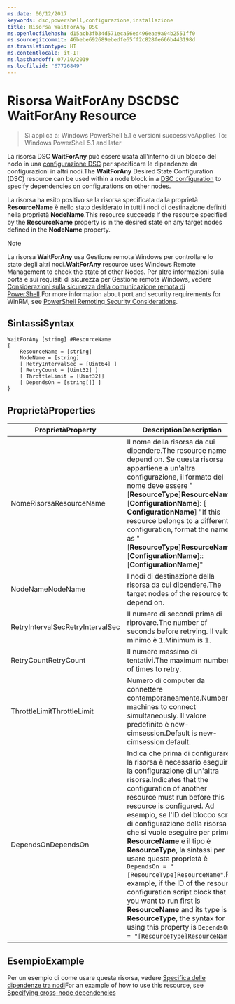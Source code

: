 ```yaml
---
ms.date: 06/12/2017
keywords: dsc,powershell,configurazione,installazione
title: Risorsa WaitForAny DSC
ms.openlocfilehash: d15acb3fb34d571eca56ed496eaa9a04b2551ff0
ms.sourcegitcommit: 46bebe692689ebedfe65ff2c828fe666b443198d
ms.translationtype: HT
ms.contentlocale: it-IT
ms.lasthandoff: 07/10/2019
ms.locfileid: "67726849"
---
```

# <a name="dsc-waitforany-resource"></a><span data-ttu-id="c8cd2-103">Risorsa WaitForAny DSC</span><span class="sxs-lookup"><span data-stu-id="c8cd2-103">DSC WaitForAny Resource</span></span>

> <span data-ttu-id="c8cd2-104">Si applica a: Windows PowerShell 5.1 e versioni successive</span><span class="sxs-lookup"><span data-stu-id="c8cd2-104">Applies To: Windows PowerShell 5.1 and later</span></span>

<span data-ttu-id="c8cd2-105">La risorsa DSC **WaitForAny** può essere usata all'interno di un blocco del nodo in una [configurazione DSC](../../../configurations/configurations.md) per specificare le dipendenze da configurazioni in altri nodi.</span><span class="sxs-lookup"><span data-stu-id="c8cd2-105">The **WaitForAny** Desired State Configuration (DSC) resource can be used within a node block in a [DSC configuration](../../../configurations/configurations.md) to specify dependencies on configurations on other nodes.</span></span>

<span data-ttu-id="c8cd2-106">La risorsa ha esito positivo se la risorsa specificata dalla proprietà **ResourceName** è nello stato desiderato in tutti i nodi di destinazione definiti nella proprietà **NodeName**.</span><span class="sxs-lookup"><span data-stu-id="c8cd2-106">This resource succeeds if the resource specified by the **ResourceName** property is in the desired state on any target nodes defined in the **NodeName** property.</span></span>

> [!NOTE]
> <span data-ttu-id="c8cd2-107">La risorsa **WaitForAny** usa Gestione remota Windows per controllare lo stato degli altri nodi.</span><span class="sxs-lookup"><span data-stu-id="c8cd2-107">**WaitForAny** resource uses Windows Remote Management to check the state of other Nodes.</span></span>
> <span data-ttu-id="c8cd2-108">Per altre informazioni sulla porta e sui requisiti di sicurezza per Gestione remota Windows, vedere [Considerazioni sulla sicurezza della comunicazione remota di PowerShell](/powershell/scripting/learn/remoting/winrmsecurity?view=powershell-6).</span><span class="sxs-lookup"><span data-stu-id="c8cd2-108">For more information about port and security requirements for WinRM, see [PowerShell Remoting Security Considerations](/powershell/scripting/learn/remoting/winrmsecurity?view=powershell-6).</span></span>

## <a name="syntax"></a><span data-ttu-id="c8cd2-109">Sintassi</span><span class="sxs-lookup"><span data-stu-id="c8cd2-109">Syntax</span></span>

```
WaitForAny [string] #ResourceName
{
    ResourceName = [string]
    NodeName = [string]
    [ RetryIntervalSec = [Uint64] ]
    [ RetryCount = [Uint32] ]
    [ ThrottleLimit = [Uint32]]
    [ DependsOn = [string[]] ]
}
```

## <a name="properties"></a><span data-ttu-id="c8cd2-110">Proprietà</span><span class="sxs-lookup"><span data-stu-id="c8cd2-110">Properties</span></span>

|  <span data-ttu-id="c8cd2-111">Proprietà</span><span class="sxs-lookup"><span data-stu-id="c8cd2-111">Property</span></span>  |  <span data-ttu-id="c8cd2-112">Description</span><span class="sxs-lookup"><span data-stu-id="c8cd2-112">Description</span></span>   |
|---|---|
| <span data-ttu-id="c8cd2-113">NomeRisorsa</span><span class="sxs-lookup"><span data-stu-id="c8cd2-113">ResourceName</span></span>| <span data-ttu-id="c8cd2-114">Il nome della risorsa da cui dipendere.</span><span class="sxs-lookup"><span data-stu-id="c8cd2-114">The resource name to depend on.</span></span> <span data-ttu-id="c8cd2-115">Se questa risorsa appartiene a un'altra configurazione, il formato del nome deve essere "[__ResourceType__]__ResourceName__:: [__ConfigurationName__]: [ __ConfigurationName__] "</span><span class="sxs-lookup"><span data-stu-id="c8cd2-115">If this resource belongs to a different configuration, format the name as "[__ResourceType__]__ResourceName__::[__ConfigurationName__]::[__ConfigurationName__]"</span></span>|
| <span data-ttu-id="c8cd2-116">NodeName</span><span class="sxs-lookup"><span data-stu-id="c8cd2-116">NodeName</span></span>| <span data-ttu-id="c8cd2-117">I nodi di destinazione della risorsa da cui dipendere.</span><span class="sxs-lookup"><span data-stu-id="c8cd2-117">The target nodes of the resource to depend on.</span></span>|
| <span data-ttu-id="c8cd2-118">RetryIntervalSec</span><span class="sxs-lookup"><span data-stu-id="c8cd2-118">RetryIntervalSec</span></span>| <span data-ttu-id="c8cd2-119">Il numero di secondi prima di riprovare.</span><span class="sxs-lookup"><span data-stu-id="c8cd2-119">The number of seconds before retrying.</span></span> <span data-ttu-id="c8cd2-120">Il valore minimo è 1.</span><span class="sxs-lookup"><span data-stu-id="c8cd2-120">Minimum is 1.</span></span>|
| <span data-ttu-id="c8cd2-121">RetryCount</span><span class="sxs-lookup"><span data-stu-id="c8cd2-121">RetryCount</span></span>| <span data-ttu-id="c8cd2-122">Il numero massimo di tentativi.</span><span class="sxs-lookup"><span data-stu-id="c8cd2-122">The maximum number of times to retry.</span></span>|
| <span data-ttu-id="c8cd2-123">ThrottleLimit</span><span class="sxs-lookup"><span data-stu-id="c8cd2-123">ThrottleLimit</span></span>| <span data-ttu-id="c8cd2-124">Numero di computer da connettere contemporaneamente.</span><span class="sxs-lookup"><span data-stu-id="c8cd2-124">Number of machines to connect simultaneously.</span></span> <span data-ttu-id="c8cd2-125">Il valore predefinito è new-cimsession.</span><span class="sxs-lookup"><span data-stu-id="c8cd2-125">Default is new-cimsession default.</span></span>|
| <span data-ttu-id="c8cd2-126">DependsOn</span><span class="sxs-lookup"><span data-stu-id="c8cd2-126">DependsOn</span></span> | <span data-ttu-id="c8cd2-127">Indica che prima di configurare la risorsa è necessario eseguire la configurazione di un'altra risorsa.</span><span class="sxs-lookup"><span data-stu-id="c8cd2-127">Indicates that the configuration of another resource must run before this resource is configured.</span></span> <span data-ttu-id="c8cd2-128">Ad esempio, se l'ID del blocco script di configurazione della risorsa che si vuole eseguire per primo è __ResourceName__ e il tipo è __ResourceType__, la sintassi per usare questa proprietà è `DependsOn = "[ResourceType]ResourceName"`.</span><span class="sxs-lookup"><span data-stu-id="c8cd2-128">For example, if the ID of the resource configuration script block that you want to run first is __ResourceName__ and its type is __ResourceType__, the syntax for using this property is `DependsOn = "[ResourceType]ResourceName"`.</span></span>|

## <a name="example"></a><span data-ttu-id="c8cd2-129">Esempio</span><span class="sxs-lookup"><span data-stu-id="c8cd2-129">Example</span></span>

<span data-ttu-id="c8cd2-130">Per un esempio di come usare questa risorsa, vedere [Specifica delle dipendenze tra nodi](../../../configurations/crossNodeDependencies.md)</span><span class="sxs-lookup"><span data-stu-id="c8cd2-130">For an example of how to use this resource, see [Specifying cross-node dependencies](../../../configurations/crossNodeDependencies.md)</span></span>
